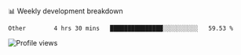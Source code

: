 📊 Weekly development breakdown
<!--START_SECTION:waka-->

```text
Other        4 hrs 30 mins   ███████████████░░░░░░░░░░   59.53 %
```

<!--END_SECTION:waka-->

<img src="https://gpvc.arturio.dev/iqbalfasri" alt="Profile views"/>
